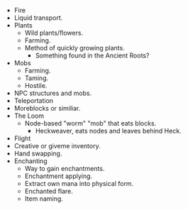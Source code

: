 * Fire
* Liquid transport.
* Plants
	* Wild plants/flowers.
	* Farming.
	* Method of quickly growing plants.
		* Something found in the Ancient Roots?
* Mobs
	* Farming.
	* Taming.
	* Hostile.
* NPC structures and mobs.
* Teleportation
* Moreblocks or similiar.
* The Loom
	* Node-based "worm" "mob" that eats blocks.
		* Heckweaver, eats nodes and leaves behind Heck.
* Flight
* Creative or giveme inventory.
* Hand swapping.
* Enchanting
	* Way to gain enchantments.
	* Enchantment applying.
	* Extract own mana into physical form.
	* Enchanted flare.
	* Item naming.
